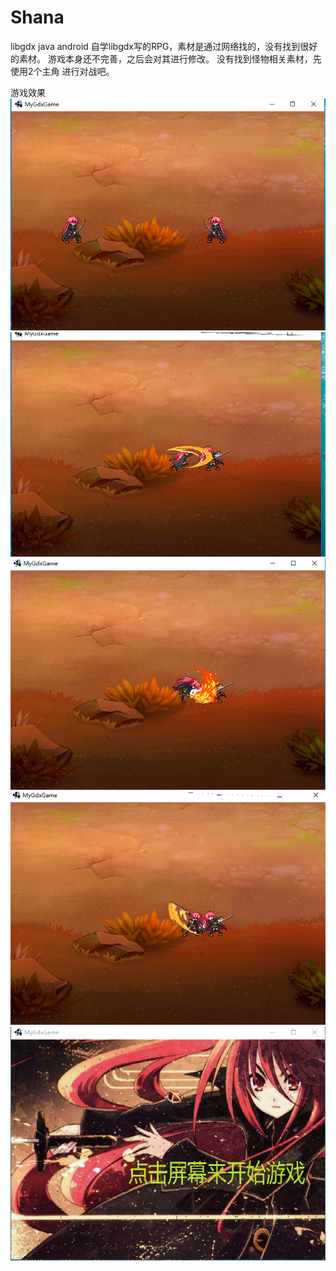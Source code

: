 # Shana
libgdx java android
自学libgdx写的RPG，素材是通过网络找的，没有找到很好的素材。
游戏本身还不完善，之后会对其进行修改。
没有找到怪物相关素材，先使用2个主角 进行对战吧。

游戏效果
![](https://github.com/luosuosile/Shana/blob/master/screenshot/1.png)
![](https://github.com/luosuosile/Shana/blob/master/screenshot/2.png)
![](https://github.com/luosuosile/Shana/blob/master/screenshot/3.png)
![](https://github.com/luosuosile/Shana/blob/master/screenshot/4.png)
![](https://github.com/luosuosile/Shana/blob/master/screenshot/Menu.png)
